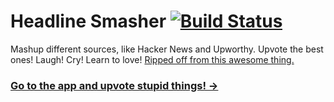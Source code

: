 # Headline Smasher [![Build Status](https://travis-ci.org/wilg/headlines.svg?branch=master)](https://travis-ci.org/wilg/headlines)

Mashup different sources, like Hacker News and Upworthy. Upvote the best ones! Laugh! Cry! Learn to love! [Ripped off from this awesome thing.](https://news.ycombinator.com/item?id=6815282)

### [Go to the app and upvote stupid things! &rarr;](http://headlinesmasher.com)
